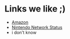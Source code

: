 Links we like ;)
========

  * [Amazon](http://www.amazon.com)
  * [Nintendo Network Status](http://www.nintendo.com/consumer/network/en_na/network_status.jsp)
  * i don't know
  